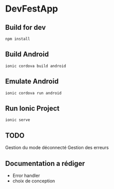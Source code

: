 # DevFestApp

## Build for dev
`npm install`

## Build Android
`ionic cordova build android`

## Emulate Android
`ionic cordova run android`

## Run Ionic Project
`ionic serve`

## TODO
Gestion du mode déconnecté
Gestion des erreurs

## Documentation a rédiger
- Error handler
- choix de conception
